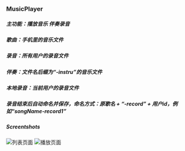 ### MusicPlayer
##### 主功能：播放音乐  伴奏录音
#####
##### 歌曲：手机里的音乐文件
##### 录音：所有用户的录音文件
##### 伴奏：文件名后缀为“-instru”的音乐文件
##### 本地录音：当前用户的录音文件
#####
##### 录音结束后自动命名并保存，命名方式：原歌名 + “-record” + 用户id，例如“songName-record1”
###
##### Screentshots
![列表页面](https://github.com/Caiyeee/MusicPlayer/raw/master/screentshots/pic1.png)
![播放页面](https://github.com/Caiyeee/MusicPlayer/raw/master/screenshots/pic2.png) 
